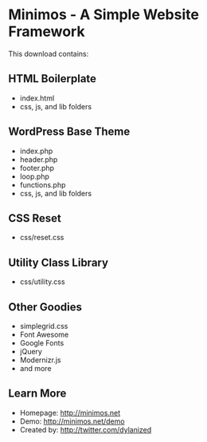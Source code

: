 # Minimos - A Simple Website Framework

This download contains:

## HTML Boilerplate

- index.html
- css, js, and lib folders

## WordPress Base Theme

- index.php
- header.php
- footer.php
- loop.php
- functions.php
- css, js, and lib folders

## CSS Reset

- css/reset.css

## Utility Class Library

- css/utility.css

## Other Goodies

- simplegrid.css
- Font Awesome
- Google Fonts
- jQuery
- Modernizr.js
- and more

## Learn More

- Homepage: http://minimos.net
- Demo: http://minimos.net/demo
- Created by: http://twitter.com/dylanized

